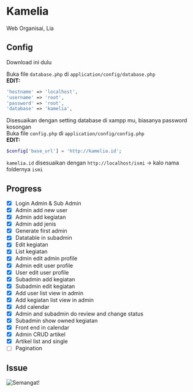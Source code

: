 # Kamelia

Web Organisai, Lia

## Config
Download ini dulu

Buka file ```database.php``` di ```application/config/database.php```  
__EDIT:__
```php
'hostname' => 'localhost',
'username' => 'root',
'password' => 'root',
'database' => 'kamelia',
```
Disesuaikan dengan setting database di xampp mu, biasanya password kosongan  
Buka file ```config.php``` di ```application/config/config.php```  
__EDIT:__

```php
$config['base_url'] = 'http://kamelia.id'; 
```
```kamelia.id``` disesuaikan dengan ```http://localhost/ismi``` -> kalo nama foldernya ```ismi```

## Progress
* [x] Login Admin & Sub Admin
* [x] Admin add new user
* [x] Admin add kegiatan
* [x] Admin add jenis
* [x] Generate first admin
* [x] Datatable in subadmin
* [x] Edit kegiatan
* [x] List kegiatan
* [x] Admin edit admin profile
* [x] Admin edit user profile
* [x] User edit user profile
* [x] Subadmin add kegiatan
* [x] Subadmin edit kegiatan
* [x] Add user list view in admin
* [x] Add kegiatan list view in admin
* [x] Add calendar
* [x] Admin and subadmin do review and change status
* [x] Subadmin show owned kegiatan
* [x] Front end in calendar
* [x] Admin CRUD artikel
* [x] Artikel list and single
* [ ] Pagination

## Issue

![Semangat!](https://i.pinimg.com/originals/7a/d2/81/7ad2818cd9713097dbdbfd20ff4b08dd.png)
